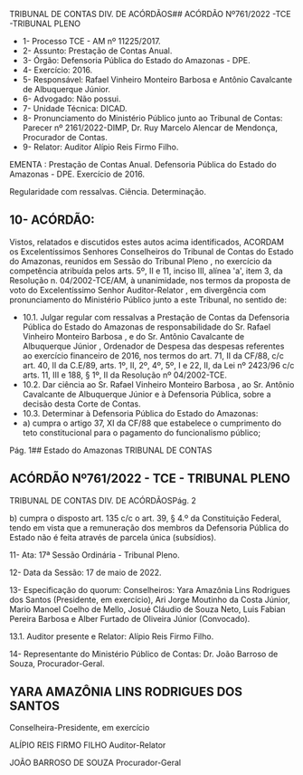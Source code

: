 TRIBUNAL DE CONTAS DIV. DE ACÓRDÃOS## ACÓRDÃO Nº761/2022 -TCE -TRIBUNAL PLENO

- 1- Processo TCE - AM nº 11225/2017.
- 2- Assunto: Prestação de Contas Anual.
- 3- Órgão: Defensoria Pública do Estado do Amazonas - DPE.
- 4- Exercício: 2016.
- 5- Responsável: Rafael Vinheiro Monteiro Barbosa e Antônio Cavalcante de Albuquerque Júnior.
- 6- Advogado: Não possui.
- 7- Unidade Técnica: DICAD.
- 8- Pronunciamento  do  Ministério  Público  junto  ao  Tribunal  de  Contas: Parecer  nº 2161/2022-DIMP, Dr. Ruy Marcelo Alencar de Mendonça, Procurador de Contas.
- 9- Relator: Auditor Alípio Reis Firmo Filho.

EMENTA :  Prestação  de  Contas  Anual.  Defensoria Pública do Estado do Amazonas - DPE. Exercício de 2016.

Regularidade com ressalvas. Ciência. Determinação.

## 10-  ACÓRDÃO:

Vistos, relatados e discutidos estes autos acima identificados, ACORDAM os Excelentíssimos Senhores Conselheiros do Tribunal de Contas do Estado do Amazonas, reunidos em Sessão do Tribunal Pleno , no exercício da competência atribuída pelos arts. 5º, II e 11, inciso III, alínea 'a', item 3, da Resolução n. 04/2002-TCE/AM, à unanimidade, nos termos da proposta de voto do Excelentíssimo Senhor Auditor-Relator , em divergência com pronunciamento do Ministério Público junto a este Tribunal, no sentido de:

- 10.1. Julgar regular com ressalvas a  Prestação de Contas da Defensoria Pública  do  Estado  do  Amazonas  de  responsabilidade do Sr.  Rafael Vinheiro Monteiro  Barbosa , e do Sr. Antônio  Cavalcante  de Albuquerque Júnior , Ordenador de Despesa das despesas referentes ao exercício financeiro de 2016, nos termos do art. 71, II da CF/88, c/c art. 40, II da C.E/89, arts. 1º, II, 2º, 4º, 5º, I e 22, II, da Lei nº 2423/96 c/c arts. 11, III e 188, § 1º, II da Resolução nº 04/2002-TCE.
- 10.2. Dar ciência ao Sr. Rafael Vinheiro Monteiro Barbosa , ao Sr. Antônio Cavalcante de Albuquerque Júnior e  à  Defensoria  Pública, sobre  a decisão desta Corte de Contas.
- 10.3. Determinar à Defensoria Pública do Estado do Amazonas:
- a) cumpra o artigo 37, XI da CF/88 que estabelece o cumprimento do teto constitucional para o pagamento do funcionalismo público;

Pág. 1## Estado do Amazonas TRIBUNAL DE CONTAS

## ACÓRDÃO Nº761/2022 - TCE - TRIBUNAL PLENO

TRIBUNAL DE CONTAS DIV. DE ACÓRDÃOSPág. 2

b) cumpra o disposto art. 135 c/c o art. 39, § 4.º da Constituição Federal, tendo em vista que a remuneração dos membros da Defensoria Pública do Estado não é feita através de parcela única (subsídios).

11-  Ata: 17ª Sessão Ordinária - Tribunal Pleno.

12-  Data da Sessão: 17 de maio de 2022.

13-  Especificação do quorum: Conselheiros: Yara Amazônia Lins Rodrigues dos Santos (Presidente, em exercício), Ari Jorge Moutinho da Costa Júnior, Mario Manoel Coelho de Mello, Josué Cláudio de Souza Neto, Luis Fabian Pereira Barbosa e Alber Furtado de Oliveira Júnior (Convocado).

13.1. Auditor presente e Relator: Alípio Reis Firmo Filho.

14-  Representante  do  Ministério  Público  de  Contas: Dr.  João  Barroso  de  Souza, Procurador-Geral.

## YARA AMAZÔNIA LINS RODRIGUES DOS SANTOS

Conselheira-Presidente, em exercício

ALÍPIO REIS FIRMO FILHO Auditor-Relator

JOÃO BARROSO DE SOUZA Procurador-Geral